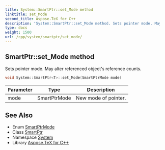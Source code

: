```yaml
---
title: System::SmartPtr::set_Mode method
linktitle: set_Mode
second_title: Aspose.TeX for C++
description: 'System::SmartPtr::set_Mode method. Sets pointer mode. May alter referenced object''s reference counts in C++.'
type: docs
weight: 1500
url: /cpp/system/smartptr/set_mode/
---
```

## SmartPtr::set_Mode method


Sets pointer mode. May alter referenced object's reference counts.

```cpp
void System::SmartPtr<T>::set_Mode(SmartPtrMode mode)
```


| Parameter | Type | Description |
| --- | --- | --- |
| mode | SmartPtrMode | New mode of pointer. |

## See Also

* Enum [SmartPtrMode](../../smartptrmode/)
* Class [SmartPtr](../)
* Namespace [System](../../)
* Library [Aspose.TeX for C++](../../../)
